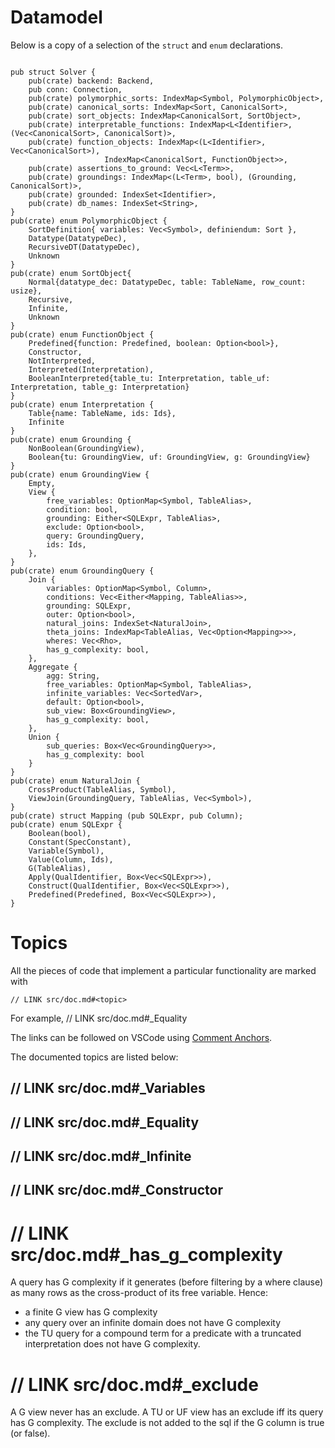 # Datamodel

Below is a copy of a selection of the `struct` and `enum` declarations.

```

pub struct Solver {
    pub(crate) backend: Backend,
    pub conn: Connection,
    pub(crate) polymorphic_sorts: IndexMap<Symbol, PolymorphicObject>,
    pub(crate) canonical_sorts: IndexMap<Sort, CanonicalSort>,
    pub(crate) sort_objects: IndexMap<CanonicalSort, SortObject>,
    pub(crate) interpretable_functions: IndexMap<L<Identifier>, (Vec<CanonicalSort>, CanonicalSort)>,
    pub(crate) function_objects: IndexMap<(L<Identifier>, Vec<CanonicalSort>),
				     IndexMap<CanonicalSort, FunctionObject>>,
    pub(crate) assertions_to_ground: Vec<L<Term>>,
    pub(crate) groundings: IndexMap<(L<Term>, bool), (Grounding, CanonicalSort)>,
    pub(crate) grounded: IndexSet<Identifier>,
    pub(crate) db_names: IndexSet<String>,
}
pub(crate) enum PolymorphicObject {
    SortDefinition{ variables: Vec<Symbol>, definiendum: Sort },
    Datatype(DatatypeDec),
    RecursiveDT(DatatypeDec),
    Unknown
}
pub(crate) enum SortObject{
    Normal{datatype_dec: DatatypeDec, table: TableName, row_count: usize},
    Recursive,
    Infinite,
    Unknown
}
pub(crate) enum FunctionObject {
    Predefined{function: Predefined, boolean: Option<bool>},
    Constructor,
    NotInterpreted,
    Interpreted(Interpretation),
    BooleanInterpreted{table_tu: Interpretation, table_uf: Interpretation, table_g: Interpretation}
}
pub(crate) enum Interpretation {
    Table{name: TableName, ids: Ids},
    Infinite
}
pub(crate) enum Grounding {
    NonBoolean(GroundingView),
    Boolean{tu: GroundingView, uf: GroundingView, g: GroundingView}
}
pub(crate) enum GroundingView {
    Empty,
    View {
        free_variables: OptionMap<Symbol, TableAlias>,
        condition: bool,
        grounding: Either<SQLExpr, TableAlias>,
        exclude: Option<bool>,
        query: GroundingQuery,
        ids: Ids,
    },
}
pub(crate) enum GroundingQuery {
    Join {
        variables: OptionMap<Symbol, Column>,
        conditions: Vec<Either<Mapping, TableAlias>>,
        grounding: SQLExpr,
        outer: Option<bool>,
        natural_joins: IndexSet<NaturalJoin>,
        theta_joins: IndexMap<TableAlias, Vec<Option<Mapping>>>,
        wheres: Vec<Rho>,
        has_g_complexity: bool,
    },
    Aggregate {
        agg: String,
        free_variables: OptionMap<Symbol, TableAlias>,
        infinite_variables: Vec<SortedVar>,
        default: Option<bool>,
        sub_view: Box<GroundingView>,
        has_g_complexity: bool,
    },
    Union {
        sub_queries: Box<Vec<GroundingQuery>>,
        has_g_complexity: bool
    }
}
pub(crate) enum NaturalJoin {
    CrossProduct(TableAlias, Symbol),
    ViewJoin(GroundingQuery, TableAlias, Vec<Symbol>),
}
pub(crate) struct Mapping (pub SQLExpr, pub Column);
pub(crate) enum SQLExpr {
    Boolean(bool),
    Constant(SpecConstant),
    Variable(Symbol),
    Value(Column, Ids),
    G(TableAlias),
    Apply(QualIdentifier, Box<Vec<SQLExpr>>),
    Construct(QualIdentifier, Box<Vec<SQLExpr>>),
    Predefined(Predefined, Box<Vec<SQLExpr>>),
}
```

# Topics

All the pieces of code that implement a particular functionality are marked with

```
// LINK src/doc.md#<topic>
```

For example, // LINK src/doc.md#_Equality

The links can be followed on VSCode using [Comment Anchors](https://marketplace.visualstudio.com/items?itemName=ExodiusStudios.comment-anchors).

The documented topics are listed below:

## // LINK src/doc.md#_Variables

## // LINK src/doc.md#_Equality

## // LINK src/doc.md#_Infinite

## // LINK src/doc.md#_Constructor

# // LINK src/doc.md#_has_g_complexity

A query has G complexity if it generates (before filtering by a where clause) as many rows as the cross-product of its free variable.
Hence:

* a finite G view has G complexity
* any query over an infinite domain does not have G complexity
* the TU query for a compound term for a predicate with a truncated interpretation does not have G complexity.

# // LINK src/doc.md#_exclude

A G view never has an exclude.
A TU or UF view has an exclude iff its query has G complexity.
The exclude is not added to the sql if the G column is true (or false).
